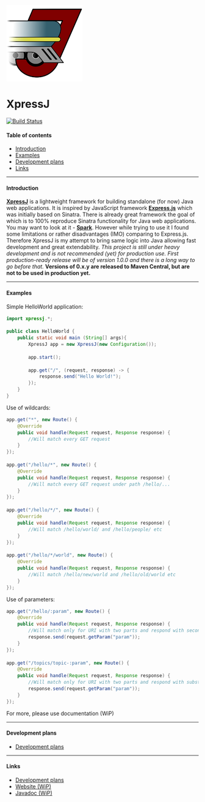 ![XpressJ](https://raw.githubusercontent.com/akamensky/XpressJ/master/graphics/xpressj-200x200.png)
# XpressJ

[![Build Status](https://travis-ci.org/akamensky/XpressJ.svg?branch=master)](https://travis-ci.org/akamensky/XpressJ)

#### Table of contents
- [Introduction](#introduction)
- [Examples](#examples)
- [Development plans](#development-plans)
- [Links](#links)

---
#### Introduction
[__XpressJ__](https://github.com/akamensky/XpressJ) is a lightweight framework for building standalone (for now) Java web applications. It is inspired by JavaScript framework [__Express.js__](https://github.com/visionmedia/express) which was initially based on Sinatra. There is already great framework the goal of which is to 100% reproduce Sinatra functionality for Java web applications. You may want to look at it - [__Spark__](https://github.com/perwendel/spark). However while trying to use it I found some limitations or rather disadvantages (IMO) comparing to Express.js. Therefore XpressJ is my attempt to bring same logic into Java allowing fast development and great extendability. _This project is still under heavy development and is not recommended (yet) for production use. First production-ready release will be of version 1.0.0 and there is a long way to go before that._ __Versions of 0.x.y are released to Maven Central, but are not to be used in production yet.__

---
#### Examples
Simple HelloWorld application:
```java
import xpressj.*;

public class HelloWorld {
    public static void main (String[] args){
        XpressJ app = new XpressJ(new Configuration());

        app.start();

        app.get("/", (request, response) -> {
            response.send("Hello World!");
        });
    }
}
```
Use of wildcards:
```java
app.get("*", new Route() {
    @Override
    public void handle(Request request, Response response) {
        //Will match every GET request
    }
});

app.get("/hello/*", new Route() {
    @Override
    public void handle(Request request, Response response) {
        //Will match every GET request under path /hello/...
    }
});

app.get("/hello/*/", new Route() {
    @Override
    public void handle(Request request, Response response) {
        //Will match /hello/world/ and /hello/people/ etc
    }
});

app.get("/hello/*/world", new Route() {
    @Override
    public void handle(Request request, Response response) {
        //Will match /hello/new/world and /hello/old/world etc
    }
});
```
Use of parameters:
```java
app.get("/hello/:param", new Route() {
    @Override
    public void handle(Request request, Response response) {
        //Will match only for URI with two parts and respond with second part
        response.send(request.getParam("param"));
    }
});

app.get("/topics/topic-:param", new Route() {
    @Override
    public void handle(Request request, Response response) {
        //Will match only for URI with two parts and respond with substitution for :param
        response.send(request.getParam("param"));
    }
});
```
For more, please use documentation (WiP)

---
#### Development plans
- [Development plans](https://trello.com/b/07AvGeym/xpressj)

---
#### Links
- [Development plans](https://trello.com/b/07AvGeym/xpressj)
- [Website (WiP)](http://xpressj.com/)
- [Javadoc (WiP)](http://xpressj.com/javadoc)
